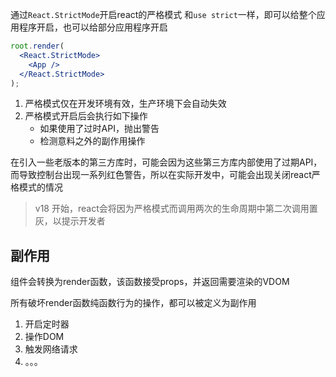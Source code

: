 通过`React.StrictMode`开启react的严格模式 和`use strict`一样，即可以给整个应用程序开启，也可以给部分应用程序开启

```jsx
root.render(
  <React.StrictMode>
    <App />
  </React.StrictMode>
);
```



1. 严格模式仅在开发环境有效，生产环境下会自动失效
2. 严格模式开启后会执行如下操作
   + 如果使用了过时API，抛出警告
   + 检测意料之外的副作用操作



在引入一些老版本的第三方库时，可能会因为这些第三方库内部使用了过期API，而导致控制台出现一系列红色警告，所以在实际开发中，可能会出现关闭react严格模式的情况

> v18 开始，react会将因为严格模式而调用两次的生命周期中第二次调用置灰，以提示开发者



## 副作用

组件会转换为render函数，该函数接受props，并返回需要渲染的VDOM

所有破坏render函数纯函数行为的操作，都可以被定义为副作用

1. 开启定时器
2. 操作DOM
3. 触发网络请求
4. 。。。